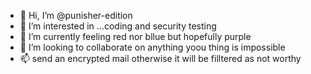 - 👋 Hi, I’m @punisher-edition
- 👀 I’m interested in ...coding and security testing
- 🌱 I’m currently feeling red nor bllue but hopefully purple
- 💞️ I’m looking to collaborate on anything yoou thing is impossible
- 📫 send an encrypted mail otherwise it will be filltered as not worthy

<!---
punisher-edition/punisher-edition is a ✨ special ✨ repository because its `README.md` (this file) appears on your GitHub profile.
You can click the Preview link to take a look at your changes.
--->
